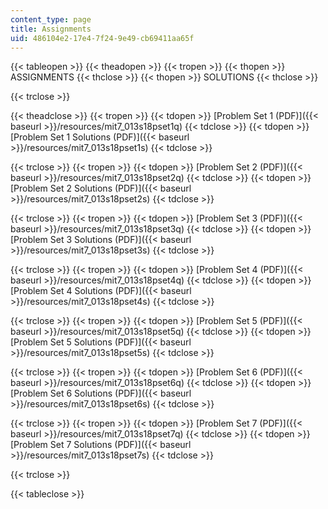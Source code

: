 ```yaml
---
content_type: page
title: Assignments
uid: 486104e2-17e4-7f24-9e49-cb69411aa65f
---
```


  

{{< tableopen >}}
{{< theadopen >}}
{{< tropen >}}
{{< thopen >}}
ASSIGNMENTS
{{< thclose >}}
{{< thopen >}}
SOLUTIONS
{{< thclose >}}

{{< trclose >}}

{{< theadclose >}}
{{< tropen >}}
{{< tdopen >}}
[Problem Set 1 (PDF)]({{< baseurl >}}/resources/mit7_013s18pset1q)
{{< tdclose >}}
{{< tdopen >}}
[Problem Set 1 Solutions (PDF)]({{< baseurl >}}/resources/mit7_013s18pset1s)
{{< tdclose >}}

{{< trclose >}}
{{< tropen >}}
{{< tdopen >}}
[Problem Set 2 (PDF)]({{< baseurl >}}/resources/mit7_013s18pset2q)
{{< tdclose >}}
{{< tdopen >}}
[Problem Set 2 Solutions (PDF)]({{< baseurl >}}/resources/mit7_013s18pset2s)
{{< tdclose >}}

{{< trclose >}}
{{< tropen >}}
{{< tdopen >}}
[Problem Set 3 (PDF)]({{< baseurl >}}/resources/mit7_013s18pset3q)
{{< tdclose >}}
{{< tdopen >}}
[Problem Set 3 Solutions (PDF)]({{< baseurl >}}/resources/mit7_013s18pset3s)
{{< tdclose >}}

{{< trclose >}}
{{< tropen >}}
{{< tdopen >}}
[Problem Set 4 (PDF)]({{< baseurl >}}/resources/mit7_013s18pset4q)
{{< tdclose >}}
{{< tdopen >}}
[Problem Set 4 Solutions (PDF)]({{< baseurl >}}/resources/mit7_013s18pset4s)
{{< tdclose >}}

{{< trclose >}}
{{< tropen >}}
{{< tdopen >}}
[Problem Set 5 (PDF)]({{< baseurl >}}/resources/mit7_013s18pset5q)
{{< tdclose >}}
{{< tdopen >}}
[Problem Set 5 Solutions (PDF)]({{< baseurl >}}/resources/mit7_013s18pset5s)
{{< tdclose >}}

{{< trclose >}}
{{< tropen >}}
{{< tdopen >}}
[Problem Set 6 (PDF)]({{< baseurl >}}/resources/mit7_013s18pset6q)
{{< tdclose >}}
{{< tdopen >}}
[Problem Set 6 Solutions (PDF)]({{< baseurl >}}/resources/mit7_013s18pset6s)
{{< tdclose >}}

{{< trclose >}}
{{< tropen >}}
{{< tdopen >}}
[Problem Set 7 (PDF)]({{< baseurl >}}/resources/mit7_013s18pset7q)
{{< tdclose >}}
{{< tdopen >}}
[Problem Set 7 Solutions (PDF)]({{< baseurl >}}/resources/mit7_013s18pset7s)
{{< tdclose >}}

{{< trclose >}}

{{< tableclose >}}